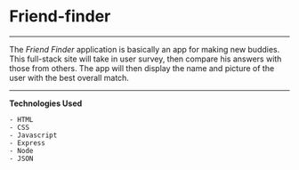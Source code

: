 # Friend-finder

***

The *Friend Finder* application is basically an app for making new buddies. This full-stack site will take in user survey, then compare his answers with those from others. The app will then display the name and picture of the user with the best overall match.

***

__Technologies Used__

    - HTML
    - CSS
    - Javascript
    - Express
    - Node
    - JSON

